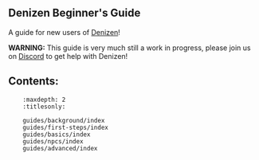 Denizen Beginner's Guide
------------------------

A guide for new users of [Denizen](https://www.spigotmc.org/resources/denizen.21039/)!

**WARNING:** This guide is very much still a work in progress, please join us on [Discord](https://discord.gg/Q6pZGSR) to get help with Denizen!

## Contents:

``` toctree::
    :maxdepth: 2
    :titlesonly:

    guides/background/index
    guides/first-steps/index
    guides/basics/index
    guides/npcs/index
    guides/advanced/index
```
